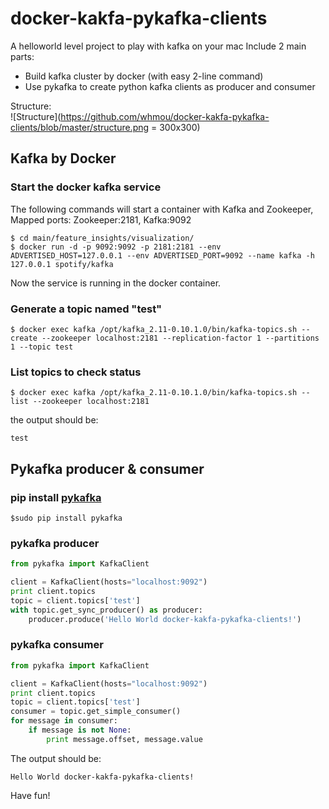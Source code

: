 # docker-kakfa-pykafka-clients
A helloworld level project to play with kafka on your mac 
Include 2 main parts:
- Build kafka cluster by docker (with easy 2-line command)
- Use pykafka to create python kafka clients as producer and consumer
 
Structure: <br/>
![Structure](https://github.com/whmou/docker-kakfa-pykafka-clients/blob/master/structure.png = 300x300)

## Kafka by Docker 
### Start the docker kafka service

The following commands will start a container with Kafka and Zookeeper,
Mapped ports: Zookeeper:2181, Kafka:9092
```console
$ cd main/feature_insights/visualization/
$ docker run -d -p 9092:9092 -p 2181:2181 --env ADVERTISED_HOST=127.0.0.1 --env ADVERTISED_PORT=9092 --name kafka -h 127.0.0.1 spotify/kafka
```
Now the service is running in the docker container.

### Generate a topic named "test"
```console
$ docker exec kafka /opt/kafka_2.11-0.10.1.0/bin/kafka-topics.sh --create --zookeeper localhost:2181 --replication-factor 1 --partitions 1 --topic test
```
### List topics to check status
```console
$ docker exec kafka /opt/kafka_2.11-0.10.1.0/bin/kafka-topics.sh --list --zookeeper localhost:2181
```
the output should be:
```console
test
```

## Pykafka producer & consumer
### pip install [pykafka](https://github.com/Parsely/pykafka)
```console
$sudo pip install pykafka
```
### pykafka producer

```python
from pykafka import KafkaClient

client = KafkaClient(hosts="localhost:9092")
print client.topics
topic = client.topics['test']
with topic.get_sync_producer() as producer:
    producer.produce('Hello World docker-kakfa-pykafka-clients!')
```

### pykafka consumer

```python
from pykafka import KafkaClient

client = KafkaClient(hosts="localhost:9092")
print client.topics
topic = client.topics['test']
consumer = topic.get_simple_consumer()
for message in consumer:
    if message is not None:
        print message.offset, message.value
```

The output should be:
```console
Hello World docker-kakfa-pykafka-clients!
```

Have fun!

